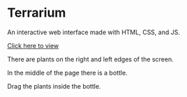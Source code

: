 # Terrarium
 An interactive web interface made with HTML, CSS, and JS. 
 
 [Click here to view ](https://htmlpreview.github.io/?https://github.com/smx0/Terrarium/blob/main/index.html/)
 
 There are plants on the right and left edges of the screen. 
 
 In the middle of the page there is a bottle. 
 
 Drag the plants inside the bottle. 

